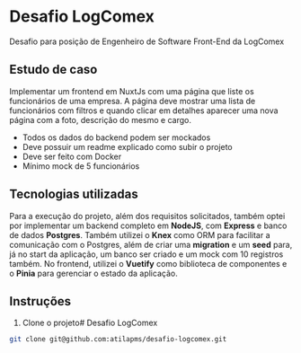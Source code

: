 # Desafio LogComex
Desafio para posição de Engenheiro de Software Front-End da LogComex
## Estudo de caso
Implementar um frontend em NuxtJs com uma página que liste os funcionários de uma empresa. A página deve mostrar uma lista de funcionários com filtros e quando clicar em detalhes aparecer uma nova página com a foto, descrição do mesmo e cargo.
-   Todos os dados do backend podem ser mockados
-   Deve possuir um readme explicado como subir o projeto
-   Deve ser feito com Docker
-   Mínimo mock de 5 funcionários
## Tecnologias utilizadas
Para a execução do projeto, além dos requisitos solicitados, também optei por implementar um backend completo em **NodeJS**, com **Express** e banco de dados **Postgres**. Também utilizei o **Knex** como ORM para facilitar a comunicação com o Postgres, além de criar uma **migration** e um **seed** para, já no start da aplicação, um banco ser criado e um mock com 10 registros também. No frontend, utilizei o **Vuetify** como biblioteca de componentes e o **Pinia** para gerenciar o estado da aplicação.
## Instruções
1. Clone o projeto# Desafio LogComex
```bash
git clone git@github.com:atilapms/desafio-logcomex.git
```
